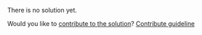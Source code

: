 
There is no solution yet.

Would you like to [contribute to the solution](https://github.com/BFEdev/BFE.dev-solutions/blob/main/question/responsiveness_en.md)? [Contribute guideline](https://github.com/BFEdev/BFE.dev-solutions#how-to-contribute)
